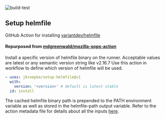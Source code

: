 ![build-test](https://github.com/jkroepke/setup-helmfile/workflows/build-test/badge.svg)

## Setup helmfile ##
GitHub Action for installing [variantdev/helmfile](https://github.com/variantdev/helmfile)

#### Repurposed from [mdgreenwald/mozilla-sops-action](https://github.com/mdgreenwald/mozilla-sops-action) ####

Install a specific version of helmfile binary on the runner.
Acceptable values are latest or any semantic version string like v2.16.7 Use this action in workflow to define which version of helmfile will be used.

```yaml
- uses: jkroepke/setup-helmfile@v1
  with:
    version: '<version>' # default is latest stable
  id: install
```

The cached helmfile binary path is prepended to the PATH environment variable as well as stored in the helmfile-path output variable. Refer to the action metadata file for details about all the inputs [here](https://github.com/jkroepke/setup-helmfile/blob/master/action.yml).
